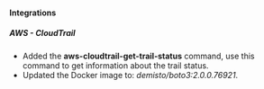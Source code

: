 
#### Integrations

##### AWS - CloudTrail

- Added the **aws-cloudtrail-get-trail-status** command, use this command to get information about the trail status.
- Updated the Docker image to: *demisto/boto3:2.0.0.76921*.
